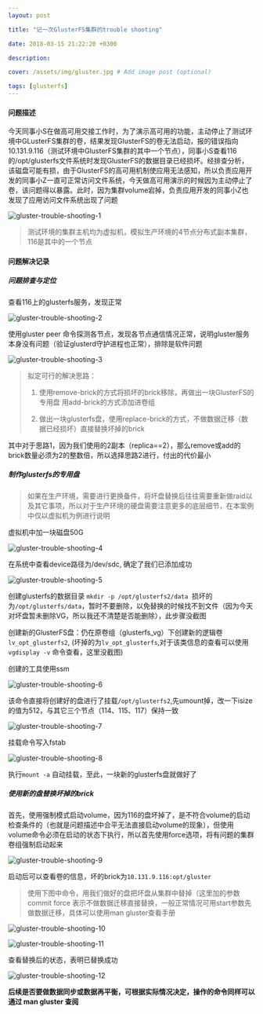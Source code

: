 ```yaml
---
layout: post

title: "记一次GlusterFS集群的trouble shooting"

date: 2018-03-15 21:22:20 +0300

description:  

cover: /assets/img/gluster.jpg # Add image post (optional)

tags: [glusterfs]
---
```


#### 问题描述

今天同事小S在做高可用交接工作时，为了演示高可用的功能，主动停止了测试环境中GLusterFS集群的卷，结果发现GlusterFS的卷无法启动<!-- more -->，报的错误指向10.131.9.116（测试环境中GlusterFS集群的其中一个节点），同事小S查看116的/opt/glusterfs文件系统时发现GlusterFS的数据目录已经损坏。经排查分析，该磁盘可能有损，由于GlusterFS的高可用机制使应用无法感知，所以负责应用开发的同事小Z一直可正常访问文件系统，今天做高可用演示的时候因为主动停止了卷，该问题得以暴露。此时，因为集群volume宕掉，负责应用开发的同事小Z也发现了应用访问文件系统出现了问题

![gluster-trouble-shooting-1]({{site.baseurl}}/assets/img/glusterfs-trouble-shooting/gluster-trouble-shooting-1.jpg)

> 测试环境的集群主机均为虚拟机，模拟生产环境的4节点分布式副本集群，116是其中的一个节点



#### 问题解决记录

##### 问题排查与定位

查看116上的glusterfs服务，发现正常

![gluster-trouble-shooting-2]({{site.baseurl}}/assets/img/glusterfs-trouble-shooting/gluster-trouble-shooting-2.jpg)

使用gluster peer 命令探测各节点，发现各节点通信情况正常，说明gluster服务本身没有问题（验证glusterd守护进程也正常），排除是软件问题

![gluster-trouble-shooting-3]({{site.baseurl}}/assets/img/glusterfs-trouble-shooting/gluster-trouble-shooting-3.jpg)

> 拟定可行的解决思路：
>
> 1. 使用remove-brick的方式将损坏的brick移除，再做出一块GlusterFS的专用盘 用add-brick的方式添加进卷组
>
> 2. 做出一块glusterfs盘，使用replace-brick的方式，不做数据迁移（数据已经损坏）直接替换坏掉的brick

  其中对于思路1，因为我们使用的2副本（replica==2），那么remove或add的brick数量必须为2的整数倍，所以选择思路2进行，付出的代价最小

##### 制作glusterfs的专用盘

> 如果在生产环境，需要进行更换备件，将坏盘替换后往往需要重新做raid以及其它事项，所以对于生产环境的硬盘需要注意更多的底层细节，在本案例中仅以虚拟机为例进行说明

虚拟机中加一块磁盘50G

![gluster-trouble-shooting-4]({{site.baseurl}}/assets/img/glusterfs-trouble-shooting/gluster-trouble-shooting-4.jpg)

在系统中查看device路径为/dev/sdc, 确定了我们已添加成功

![gluster-trouble-shooting-5]({{site.baseurl}}/assets/img/glusterfs-trouble-shooting/gluster-trouble-shooting-5.jpg)

创建glusterfs的数据目录 `mkdir -p /opt/glusterfs2/data`  损坏的为`/opt/glusterfs/data`，暂时不要删除，以免替换的时候找不到文件（因为今天对坏盘暂未删除VG，所以我还不清楚是否能删除），此步骤没截图

创建新的GlusterFS盘：仍在原卷组（glusterfs_vg）下创建新的逻辑卷`lv_opt_glusterfs2`, (坏掉的为`lv_opt_glusterfs`,对于该类信息的查看可以使用 `vgdisplay -v` 命令查看，这里没截图)

创建的工具使用ssm

![gluster-trouble-shooting-6]({{site.baseurl}}/assets/img/glusterfs-trouble-shooting/gluster-trouble-shooting-6.jpg)

该命令直接将创建好的盘进行了挂载`/opt/glusterfs2`,先umount掉，改一下isize的值为512，与其它三个节点（114、115、117）保持一致

![gluster-trouble-shooting-7]({{site.baseurl}}/assets/img/glusterfs-trouble-shooting/gluster-trouble-shooting-7.jpg)

挂载命令写入fstab

![gluster-trouble-shooting-8]({{site.baseurl}}/assets/img/glusterfs-trouble-shooting/gluster-trouble-shooting-8.jpg)

执行`mount -a` 自动挂载，至此，一块新的glusterfs盘就做好了

##### 使用新的盘替换坏掉的brick

首先，使用强制模式启动volume，因为116的盘坏掉了，是不符合volume的启动检查条件的（也就是问题描述中合平无法直接启动volume的现象），但使用volume命令必须在启动的状态下执行，所以首先使用force选项，将有问题的集群卷组强制启动起来

![gluster-trouble-shooting-9]({{site.baseurl}}/assets/img/glusterfs-trouble-shooting/gluster-trouble-shooting-9.jpg)

启动后可以查看卷的信息，坏的brick为`10.131.9.116:opt/gluster`

> 使用下图中命令，用我们做好的盘把坏盘从集群中替掉（这里加的参数commit force 表示不做数据迁移直接替换，一般正常情况可用start参数先做数据迁移，具体可以使用man gluster查看手册

![gluster-trouble-shooting-10]({{site.baseurl}}/assets/img/glusterfs-trouble-shooting/gluster-trouble-shooting-10.jpg)

![gluster-trouble-shooting-11]({{site.baseurl}}/assets/img/glusterfs-trouble-shooting/gluster-trouble-shooting-11.jpg)

查看替换后的状态，表明已替换成功

![gluster-trouble-shooting-12]({{site.baseurl}}/assets/img/glusterfs-trouble-shooting/gluster-trouble-shooting-12.jpg)

**后续是否要做数据同步或数据再平衡，可根据实际情况决定，操作的命令同样可以通过 man gluster 查阅**
